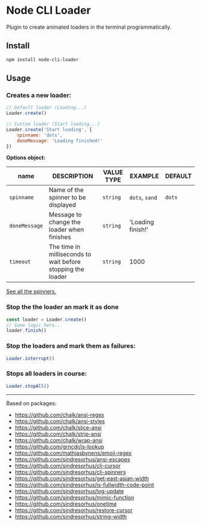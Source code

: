 # Node CLI Loader

Plugin to create animated loaders in the terminal programmatically.

## Install

```sh {"id":"01J3JM7NK5PD6GEZ38YXBW7N5N"}
npm install node-cli-loader
```

## Usage

### Creates a new loader:

```js {"id":"01J3JM7NK5PD6GEZ38YZV82KX1"}
// Default loader (Loading...)
Loader.create()

// Custom loader (Start loading...)
Loader.create('Start loading', { 
	spinname: 'dots',
	doneMessage: 'Loading finished!'
})
```

**Options object:**

|name|DESCRIPTION|VALUE TYPE|EXAMPLE|DEFAULT|
|---|---|---|---|---|
|`spinname`|Name of the spinner to be displayed|`string`| `dots`, `sand`| `dots`|
|`doneMessage`|Message to change the loader when finishes|`string`| 'Loading finish!' | |
|`timeout`|The time in milliseconds to wait before stopping the loader|`string`| 1000 | |

[See all the spinners.](src/spinners.json)

### Stop the the loader an mark it as done

```js {"id":"01J3JMASMR4KAQ6P4TFE1PK51N"}
const loader = Loader.create()
// Some logic here...
loader.finish()
```

### Stop the loaders and mark them as failures:

```sh {"id":"01J3JM7NK5PD6GEZ38Z1PQ11XK"}
Loader.interrupt()
```

### Stops all loaders in course:

```sh {"id":"01J3JM7NK5PD6GEZ38Z2RK7C6X"}
Loader.stopAll()
```

---

Based on packages:

- https://github.com/chalk/ansi-regex
- https://github.com/chalk/ansi-styles
- https://github.com/chalk/slice-ansi
- https://github.com/chalk/strip-ansi
- https://github.com/chalk/wrap-ansi
- https://github.com/grncdr/js-lookup
- https://github.com/mathiasbynens/emoji-regex
- https://github.com/sindresorhus/ansi-escapes
- https://github.com/sindresorhus/cli-cursor
- https://github.com/sindresorhus/cli-spinners
- https://github.com/sindresorhus/get-east-asian-width
- https://github.com/sindresorhus/is-fullwidth-code-point
- https://github.com/sindresorhus/log-update
- https://github.com/sindresorhus/mimic-function
- https://github.com/sindresorhus/onetime
- https://github.com/sindresorhus/restore-cursor
- https://github.com/sindresorhus/string-width